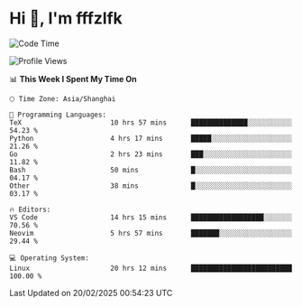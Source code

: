 # Hi 👋, I'm fffzlfk

<!--START_SECTION:waka-->
![Code Time](http://img.shields.io/badge/Code%20Time-1%2C250%20hrs%206%20mins-blue)

![Profile Views](http://img.shields.io/badge/Profile%20Views-0-blue)

📊 **This Week I Spent My Time On** 

```text
🕑︎ Time Zone: Asia/Shanghai

💬 Programming Languages: 
TeX                      10 hrs 57 mins      ██████████████░░░░░░░░░░░   54.23 % 
Python                   4 hrs 17 mins       █████░░░░░░░░░░░░░░░░░░░░   21.26 % 
Go                       2 hrs 23 mins       ███░░░░░░░░░░░░░░░░░░░░░░   11.82 % 
Bash                     50 mins             █░░░░░░░░░░░░░░░░░░░░░░░░   04.17 % 
Other                    38 mins             █░░░░░░░░░░░░░░░░░░░░░░░░   03.17 % 

🔥 Editors: 
VS Code                  14 hrs 15 mins      ██████████████████░░░░░░░   70.56 % 
Neovim                   5 hrs 57 mins       ███████░░░░░░░░░░░░░░░░░░   29.44 % 

💻 Operating System: 
Linux                    20 hrs 12 mins      █████████████████████████   100.00 % 
```


 Last Updated on 20/02/2025 00:54:23 UTC
<!--END_SECTION:waka-->
